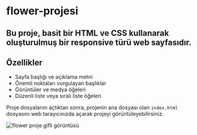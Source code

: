 # flower-projesi

## Bu proje, basit bir HTML ve CSS kullanarak oluşturulmuş bir responsive türü web sayfasıdır. 

## Özellikler

- Sayfa başlığı ve açıklama metni
- Önemli noktaları vurgulayan başlıklar
- Görüntüler ve medya öğeleri
- Düzenli liste veya sıralı liste öğeleri


Proje dosyalarını açtıktan sonra, projenin ana dosyası olan `index.html` dosyasını web tarayıcınızda açarak projeyi görüntüleyebilirsiniz.

 ![flower proje gifli görüntüsü](/image/flower.gif)

